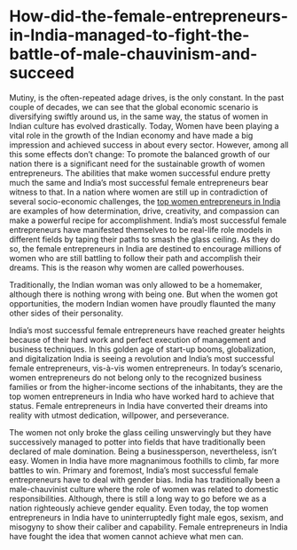 # How-did-the-female-entrepreneurs-in-India-managed-to-fight-the-battle-of-male-chauvinism-and-succeed
Mutiny, is the often-repeated adage drives, is the only constant. In the past couple of decades, we can see that the global economic scenario is diversifying swiftly around us, in the same way, the status of women in Indian culture has evolved drastically. Today, Women have been playing a vital role in the growth of the Indian economy and have made a big impression and achieved success in about every sector. However, among all this some effects don’t change: To promote the balanced growth of our nation there is a significant need for the sustainable growth of women entrepreneurs. The abilities that make women successful endure pretty much the same and India’s most successful female entrepreneurs bear witness to that. In a nation where women are still up in contradiction of several socio-economic challenges, the <a href="https://www.empoweress.in/leadership-management/five-s-for-scalability-in-entrepreneurship/">top women entrepreneurs in India</a> are examples of how determination, drive, creativity, and compassion can make a powerful recipe for accomplishment. India’s most successful female entrepreneurs have manifested themselves to be real-life role models in different fields by taping their paths to smash the glass ceiling. As they do so, the female entrepreneurs in India are destined to encourage millions of women who are still battling to follow their path and accomplish their dreams. This is the reason why women are called powerhouses.<br>

Traditionally, the Indian woman was only allowed to be a homemaker, although there is nothing wrong with being one. But when the women got opportunities, the modern Indian women have proudly flaunted the many other sides of their personality.<br>

India’s most successful female entrepreneurs have reached greater heights because of their hard work and perfect execution of management and business techniques.
In this golden age of start-up booms, globalization, and digitalization India is seeing a revolution and India’s most successful female entrepreneurs, vis-à-vis women entrepreneurs. In today’s scenario, women entrepreneurs do not belong only to the recognized business families or from the higher-income sections of the inhabitants, they are the top women entrepreneurs in India who have worked hard to achieve that status. Female entrepreneurs in India have converted their dreams into reality with utmost dedication, willpower, and perseverance. <br>

The women not only broke the glass ceiling unswervingly but they have successively managed to potter into fields that have traditionally been declared of male domination. 
Being a businessperson, nevertheless, isn’t easy. Women in India have more magnanimous foothills to climb, far more battles to win. 
Primary and foremost, India’s most successful female entrepreneurs have to deal with gender bias. India has traditionally been a male-chauvinist culture where the role of women was related to domestic responsibilities. Although, there is still a long way to go before we as a nation righteously achieve gender equality. Even today, the top women entrepreneurs in India have to uninterruptedly fight male egos, sexism, and misogyny to show their caliber and capability. Female entrepreneurs in India have fought the idea that women cannot achieve what men can. <br>
